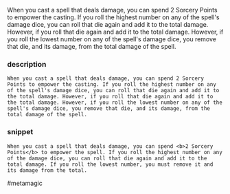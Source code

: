 When you cast a spell that deals damage, you can spend 2 Sorcery Points to empower the casting. If you roll the highest number on any of the spell's damage dice, you can roll that die again and add it to the total damage. However, if you roll that die again and add it to the total damage. However, if you roll the lowest number on any of the spell's damage dice, you remove that die, and its damage, from the total damage of the spell.
### description
```
When you cast a spell that deals damage, you can spend 2 Sorcery Points to empower the casting. If you roll the highest number on any of the spell's damage dice, you can roll that die again and add it to the total damage. However, if you roll that die again and add it to the total damage. However, if you roll the lowest number on any of the spell's damage dice, you remove that die, and its damage, from the total damage of the spell.
```

### snippet
```
When you cast a spell that deals damage, you can spend <b>2 Sorcery Points</b> to empower the spell. If you roll the highest number on any of the damage dice, you can roll that die again and add it to the total damage. If you roll the lowest number, you must remove it and its damage from the total.
```

#metamagic
